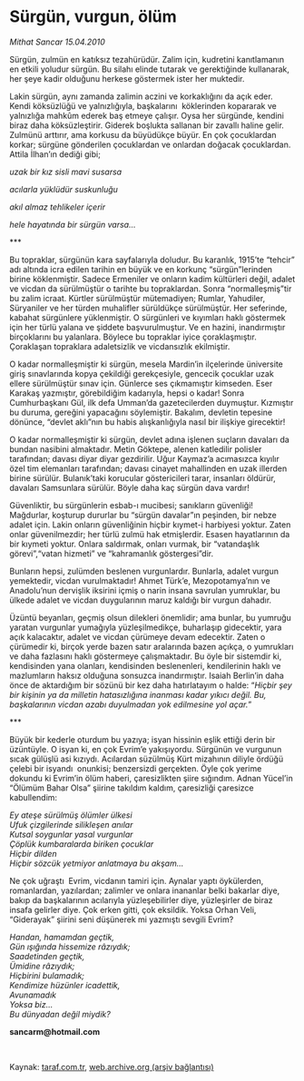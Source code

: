 # Sürgün, vurgun, ölüm

*Mithat Sancar 15.04.2010*

<div class="yazi"><p>Sürgün, zulmün en katıksız tezahürüdür. Zalim için, kudretini kanıtlamanın en etkili yoludur sürgün. Bu silahı elinde tutarak ve gerektiğinde kullanarak, her şeye kadir olduğunu herkese göstermek ister her muktedir. </p>
<p>Lakin sürgün, aynı zamanda zalimin aczini ve korkaklığını da açık eder. Kendi köksüzlüğü ve yalnızlığıyla, başkalarını  köklerinden kopararak ve yalnızlığa mahkûm ederek baş etmeye çalışır. Oysa her sürgünde, kendini biraz daha köksüzleştirir. Giderek boşlukta sallanan bir zavallı haline gelir. Zulmünü arttırır, ama korkusu da büyüdükçe büyür. En çok çocuklardan korkar; sürgüne gönderilen çocuklardan ve onlardan doğacak çocuklardan. Attila İlhan’ın dediği gibi;</p>
<p><i>uzak bir</i><i> kız sisli mavi susarsa </i></p>
<p><i>acılarla yüklüdür suskunluğu </i></p>
<p><i>akıl almaz tehlikeler içerir </i></p>
<p><i>hele hayatında bir sürgün varsa...</i></p>
<p>***</p>
<p>Bu topraklar, sürgünün kara sayfalarıyla doludur. Bu karanlık, 1915’te “tehcir” adı altında icra edilen tarihin en büyük ve en korkunç “sürgün”lerinden birine köklenmiştir. Sadece Ermeniler ve onların kadim kültürleri değil, adalet ve vicdan da sürülmüştür o tarihte bu topraklardan. Sonra “normalleşmiş”tir bu zalim icraat. Kürtler sürülmüştür mütemadiyen; Rumlar, Yahudiler, Süryaniler ve her türden muhalifler sürüldükçe sürülmüştür. Her seferinde, kabahat sürgünlere yüklenmiştir. O sürgünleri ve kıyımları haklı göstermek için her türlü yalana ve şiddete başvurulmuştur. Ve en hazini, inandırmıştır birçoklarını bu yalanlara. Böylece bu topraklar iyice çoraklaşmıştır. Çoraklaşan topraklara adaletsizlik ve vicdansızlık ekilmiştir. </p>
<p>O kadar normalleşmiştir ki sürgün, mesela Mardin’in ilçelerinde üniversite giriş sınavlarında kopya çekildiği gerekçesiyle, gencecik çocuklar uzak ellere sürülmüştür sınav için. Günlerce ses çıkmamıştır kimseden. Eser Karakaş yazmıştır, görebildiğim kadarıyla, hepsi o kadar! Sonra Cumhurbaşkanı Gül, ilk defa Umman’da gazetecilerden duymuştur. Kızmıştır bu duruma, gereğini yapacağını söylemiştir. Bakalım, devletin tepesine dönünce, “devlet aklı”nın bu habis alışkanlığıyla nasıl bir ilişkiye girecektir!</p>
<p>O kadar normalleşmiştir ki sürgün, devlet adına işlenen suçların davaları da bundan nasibini almaktadır. Metin Göktepe, alenen katledilir polisler tarafından; davası diyar diyar gezdirilir. Uğur Kaymaz’a acımasızca kıyılır özel tim elemanları tarafından; davası cinayet mahallinden en uzak illerden birine sürülür. Bulanık’taki korucular göstericileri tarar, insanları öldürür, davaları Samsunlara sürülür. Böyle daha kaç sürgün dava vardır! </p>
<p>Güvenliktir, bu sürgünlerin esbab-ı mucibesi; sanıkların güvenliği! Mağdurlar, koşturup dururlar bu “sürgün davalar”ın peşinden, bir nebze adalet için. Lakin onların güvenliğinin hiçbir kıymet-i harbiyesi yoktur. Zaten onlar güvenilmezdir; her türlü zulmü hak etmişlerdir. Esasen hayatlarının da bir kıymeti yoktur. Onlara saldırmak, onları vurmak, bir “vatandaşlık görevi”,“vatan hizmeti” ve “kahramanlık göstergesi”dir. </p>
<p>Bunların hepsi, zulümden beslenen vurgunlardır. Bunlarla, adalet vurgun yemektedir, vicdan vurulmaktadır! Ahmet Türk’e, Mezopotamya’nın ve Anadolu’nun dervişlik iksirini içmiş o narin insana savrulan yumruklar, bu ülkede adalet ve vicdan duygularının maruz kaldığı bir vurgun dahadır. </p>
<p>Üzüntü beyanları, geçmiş olsun dilekleri önemlidir; ama bunlar, bu yumruğu yaratan vurgunlar yumağıyla yüzleşilmedikçe, buharlaşıp gidecektir, yara açık kalacaktır, adalet ve vicdan çürümeye devam edecektir. Zaten o çürümedir ki, birçok yerde bazen satır aralarında bazen açıkça, o yumrukları ve daha fazlasını haklı göstermeye çalışmaktadır. Bu öyle bir sistemdir ki, kendisinden yana olanları, kendisinden beslenenleri, kendilerinin haklı ve mazlumların haksız olduğuna sonsuzca inandırmıştır. Isaiah Berlin’in daha önce de aktardığım bir sözünü bir kez daha hatırlatayım o halde: “<i>Hiçbir şey bir kişinin ya da milletin hatasızlığına inanması kadar yıkıcı değil. Bu, başkalarının vicdan azabı duyulmadan yok edilmesine yol açar.</i>” </p>
<p>***</p>
<p>Büyük bir kederle oturdum bu yazıya; isyan hissinin eşlik ettiği derin bir üzüntüyle. O isyan ki, en çok Evrim’e yakışıyordu. Sürgünün ve vurgunun sıcak gülüşlü asi kızıydı. Acılardan süzülmüş Kürt mizahının diliyle ördüğü çelebi bir isyandı  onunkisi; benzersizdi gerçekten. Öyle çok yerime dokundu ki Evrim’in ölüm haberi, çaresizlikten şiire sığındım. Adnan Yücel’in “Ölümüm Bahar Olsa” şiirine takıldım kaldım, çaresizliği çaresizce kabullendim: </p>
<p><i>Ey ateşe sürülmüş ölümler ülkesi  <br/>Ufuk çizgilerinde sil</i><i>ikleşen anılar  <br/>Kutsal soygunlar yasal vurgunlar  <br/>Çöplük kumbaralarda biriken çocuklar  <br/>Hiçbir dilden  <br/>Hiçbir sözcük yetmiyor anlatmaya bu akşam...</i></p>
<p>Ne çok uğraştı  Evrim, vicdanın tamiri için. Aynalar yaptı öykülerden, romanlardan, yazılardan; zalimler ve onlara inananlar belki bakarlar diye, bakıp da başkalarının acılarıyla yüzleşebilirler diye, yüzleşirler de biraz insafa gelirler diye. Çok erken gitti, çok eksildik. Yoksa Orhan Veli, “Giderayak” şiirini seni düşünerek mi yazmıştı sevgili Evrim?</p>
<p><i>Handan, ha</i><i>mamdan geçtik, <br/>Gün ışığında hissemize râzıydık; <br/>Saadetinden geçtik, <br/>Ümidine râzıydık; <br/>Hiçbirini bulamadık; <br/>Kendimize hüzünler icadettik, <br/>Avunamadık <br/>Yoksa biz... <br/>Bu dünyadan değil miydik?</i></p>
<p><b>sancarm@hotmail.com</b></p><br/></div>

Kaynak: [taraf.com.tr](http://www.taraf.com.tr:80/makale/10893.htm), [web.archive.org (arşiv bağlantısı)](http://web.archive.org/web/20100418195044/http://www.taraf.com.tr:80/makale/10893.htm)
